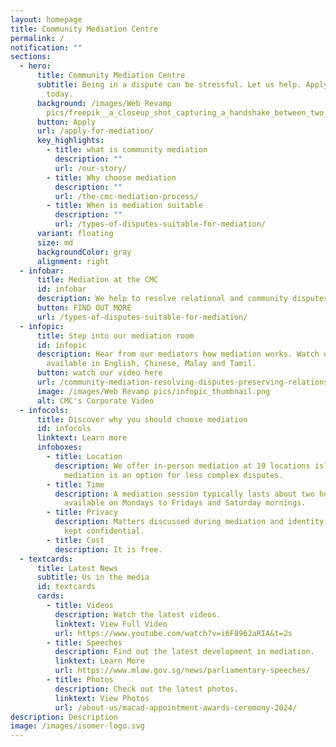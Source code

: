 ```yaml
---
layout: homepage
title: Community Mediation Centre
permalink: /
notification: ""
sections:
  - hero:
      title: Community Mediation Centre
      subtitle: Being in a dispute can be stressful. Let us help. Apply for mediation
        today.
      background: /images/Web Revamp
        pics/freepik__a_closeup_shot_capturing_a_handshake_between_two_m__59378.png
      button: Apply
      url: /apply-for-mediation/
      key_highlights:
        - title: what is community mediation
          description: ""
          url: /our-story/
        - title: Why choose mediation
          description: ""
          url: /the-cmc-mediation-process/
        - title: When is mediation suitable
          description: ""
          url: /types-of-disputes-suitable-for-mediation/
      variant: floating
      size: md
      backgroundColor: gray
      alignment: right
  - infobar:
      title: Mediation at the CMC
      id: infobar
      description: We help to resolve relational and community disputes.
      button: FIND OUT MORE
      url: /types-of-disputes-suitable-for-mediation/
  - infopic:
      title: Step into our mediation room
      id: infopic
      description: Hear from our mediators how mediation works. Watch our video now
        available in English, Chinese, Malay and Tamil.
      button: watch our video here
      url: /community-mediation-resolving-disputes-preserving-relationships/
      image: /images/Web Revamp pics/infopic_thumbnail.png
      alt: CMC's Corporate Video
  - infocols:
      title: Discover why you should choose mediation
      id: infocols
      linktext: Learn more
      infoboxes:
        - title: Location
          description: We offer in-person mediation at 19 locations islandwide. Virtual
            mediation is an option for less complex disputes.
        - title: Time
          description: A mediation session typically lasts about two hours and is
            available on Mondays to Fridays and Saturday mornings.
        - title: Privacy
          description: Matters discussed during mediation and identity of the parties are
            kept confidential.
        - title: Cost
          description: It is free.
  - textcards:
      title: Latest News
      subtitle: Us in the media
      id: textcards
      cards:
        - title: Videos
          description: Watch the latest videos.
          linktext: View Full Video
          url: https://www.youtube.com/watch?v=i6F8962aRIA&t=2s
        - title: Speeches
          description: Find out the latest development in mediation.
          linktext: Learn More
          url: https://www.mlaw.gov.sg/news/parliamentary-speeches/
        - title: Photos
          description: Check out the latest photos.
          linktext: View Photos
          url: /about-us/macad-appointment-awards-ceremony-2024/
description: Description
image: /images/isomer-logo.svg
---
```

